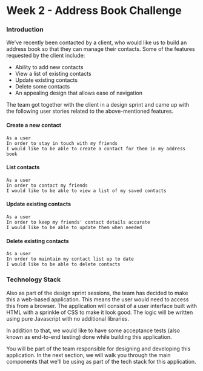 # Week 2 - Address Book Challenge

### Introduction

We've recently been contacted by a client, who would like us to build an address book so that they can manage their contacts. Some of the features requested by the client include:

* Ability to add new contacts
* View a list of existing contacts
* Update existing contacts
* Delete some contacts
* An appealing design that allows ease of navigation

The team got together with the client in a design sprint and came up with the following user stories related to the above-mentioned features.

#### Create a new contact

```text
As a user
In order to stay in touch with my friends
I would like to be able to create a contact for them in my address book
```

#### List contacts

```text
As a user
In order to contact my friends
I would like to be able to view a list of my saved contacts
```

#### Update existing contacts

```text
As a user
In order to keep my friends' contact details accurate
I would like to be able to update them when needed
```

#### Delete existing contacts

```text
As a user
In order to maintain my contact list up to date
I would like to be able to delete contacts
```



### Technology Stack

Also as part of the design sprint sessions, the team has decided to make this a web-based application. This means the user would need to access this from a browser. The application will consist of a user interface built with HTML with a sprinkle of CSS to make it look good. The logic will be written using pure Javascript with no additional libraries.

In addition to that, we would like to have some acceptance tests \(also known as end-to-end testing\) done while building this application.

You will be part of the team responsible for designing and developing this application. In the next section, we will walk you through the main components that we'll be using as part of the tech stack for this application.

